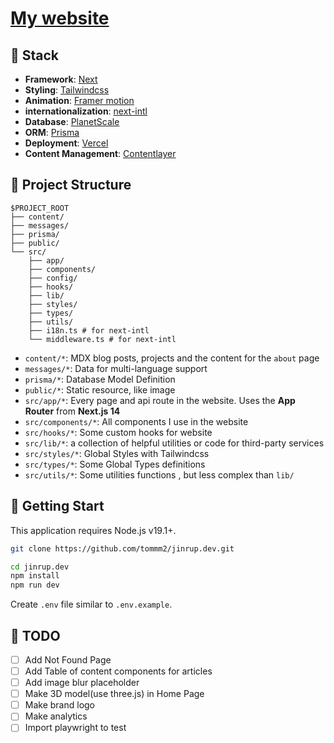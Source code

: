# [My website](https://jinrup-dev.vercel.app/)

## 🔧 Stack
- **Framework**: [Next](https://nextjs.org/)
- **Styling**: [Tailwindcss](https://tailwindcss.com/)
- **Animation**: [Framer motion](https://www.framer.com/motion/)
- **internationalization**: [next-intl](https://next-intl-docs.vercel.app)
- **Database**: [PlanetScale](https://planetscale.com/)
- **ORM**: [Prisma](https://www.prisma.io/)
- **Deployment**: [Vercel](https://vercel.com/)
- **Content Management**: [Contentlayer](https://www.contentlayer.dev/)

## 📁 Project Structure
```
$PROJECT_ROOT
├── content/
├── messages/
├── prisma/
├── public/
└── src/
    ├── app/
    ├── components/
    ├── config/
    ├── hooks/
    ├── lib/
    ├── styles/
    ├── types/
    ├── utils/
    ├── i18n.ts # for next-intl
    └── middleware.ts # for next-intl
```
- `content/*`: MDX blog posts, projects and the content for the `about` page
- `messages/*`: Data for multi-language support
- `prisma/*`: Database Model Definition
- `public/*`: Static resource, like image
- `src/app/*`: Every page and api route in the website. Uses the **App Router** from **Next.js 14**
- `src/components/*`: All components I use in the website
- `src/hooks/*`: Some custom hooks for website
- `src/lib/*`: a collection of helpful utilities or code for third-party services
- `src/styles/*`: Global Styles with Tailwindcss
- `src/types/*`: Some Global Types definitions
- `src/utils/*`: Some utilities functions , but less complex than `lib/`

## 👋 Getting Start

This application requires Node.js v19.1+.

```bash
git clone https://github.com/tommm2/jinrup.dev.git

cd jinrup.dev
npm install
npm run dev
```

Create `.env` file similar to `.env.example`.

## 📝 TODO
- [ ] Add Not Found Page
- [ ] Add Table of content components for articles
- [ ] Add image blur placeholder
- [ ] Make 3D model(use three.js) in Home Page
- [ ] Make brand logo
- [ ] Make analytics
- [ ] Import playwright to test
